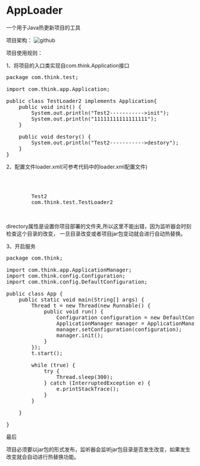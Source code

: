 # AppLoader
一个用于Java热更新项目的工具

项目架构：
![github](https://github.com/veione/AppLoader/blob/master/structure.png "structure")  

项目使用规则：

1、将项目的入口类实现自com.think.Application接口
<pre>
package com.think.test;

import com.think.app.Application;

public class TestLoader2 implements Application{
    public void init() {
        System.out.println("Test2----------->init");
        System.out.println("11111111111111111");
    }

    public void destory() {
        System.out.println("Test2----------->destory");
    }
}
</pre>


2、配置文件loader.xml(可参考代码中的loader.xml配置文件)
<pre>
<?xml version="1.0" encoding="UTF-8"?>
<apps directory="apps/">
    <app>
        <name>Test2</name>
        <cls>com.think.test.TestLoader2</cls>
    </app>
</apps>
</pre>

directory属性是设置你项目部署的文件夹,所以这里不能出错，因为监听器会时刻检查这个目录的改变，
一旦目录改变或者项目jar包变动就会进行自动热替换。


3、开启服务
<pre>
package com.think;

import com.think.app.ApplicationManager;
import com.think.config.Configuration;
import com.think.config.DefaultConfiguration;

public class App {
	public static void main(String[] args) {
		Thread t = new Thread(new Runnable() {
            public void run() {
            	Configuration configuration = new DefaultConfiguration("conf/loader.xml");
        		ApplicationManager manager = ApplicationManager.getInstance();
        		manager.setConfiguration(configuration);
        		manager.init();
            }
        });
        t.start();

        while (true) {
            try {
                Thread.sleep(300);
            } catch (InterruptedException e) {
                e.printStackTrace();
            }
        }
		
	}

}
</pre>

最后

项目必须要以jar包的形式发布，监听器会监听jar包目录是否发生改变，如果发生改变就会自动进行热替换功能。

